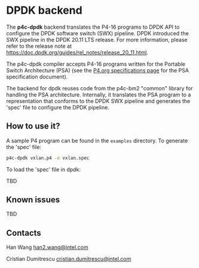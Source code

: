 # DPDK backend

The **p4c-dpdk** backend translates the P4-16 programs to DPDK API to configure
the DPDK software switch (SWX) pipeline. DPDK introduced the SWX pipeline in
the DPDK 20.11 LTS release. For more information, please refer to the release
note at https://doc.dpdk.org/guides/rel_notes/release_20_11.html.

The p4c-dpdk compiler accepts P4-16 programs written for the Portable
Switch Architecture (PSA) (see the [P4.org specifications page](https://p4.org/specs)
for the PSA specification document).

The backend for dpdk reuses code from the p4c-bm2 "common" library for
handling the PSA architecture. Internally, it translates the PSA
program to a representation that conforms to the DPDK SWX pipeline and
generates the 'spec' file to configure the DPDK pipeline.


## How to use it?

A sample P4 program can be found in the `examples` directory.  To
generate the 'spec' file:
```bash
p4c-dpdk vxlan.p4 -o vxlan.spec
```

To load the 'spec' file in dpdk:

TBD


## Known issues

TBD


## Contacts

Han Wang <han2.wang@intel.com>

Cristian Dumitrescu <cristian.dumitrescu@intel.com>
